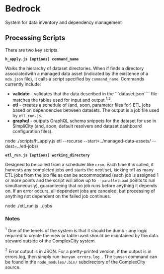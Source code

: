 # Bedrock

System for data inventory and dependency management

## Processing Scripts

There are two key scripts.

__```h_apply.js [options] command_name```__

Walks the hierarchy of dataset directories. When if finds a directory associatedwith a managed data asset (indicated by the existence of a ```mda.json``` file), it calls a script specified by ```command_name```. Commands currently include:

* __validate__ - validates that the data described in the ```dataset.json```` file matches the tables used for input and output <sup>1,2</sup>.
* __etl__ - creates a schedule of (and, soon, parameter files for) ETL jobs based on dependencies between datasets. The output is a job file used by ```etl_run.js```.
* __graphql__ - outputs GraphQL schema snippets for the dataset for use in SimpliCity (and, soon, default resolvers and dataset dashboard configuration files).

node ./scripts/h_apply.js etl --recurse --start=../managed-data-assets/ --dest=../etl-jobs/

__```etl_run.js [options] working_directory```__

Designed to be called from a scheduler like ```cron```. Each time it is called, it harvests any completed jobs and starts the next set, kicking off as many ETL jobs from the job file as can be accommodated (each job is assigned 1 or more points and the script will allow up to ```--parallelLoad``` points to run simultaneously), guaranteeing that no job runs before anything it depends on. If an error occurs, all dependent jobs are canceled, but processing of anything not dependent on the failed job continues.

node ./etl_run.js ../jobs


### Notes

<sup>1</sup> One of the tenets of the system is that it should be dumb - any logic required to create the view or table used should be maintained by the data steward outside of the ComplexCity system.

<sup>2</sup> Error output is in JSON. For a pretty-printed version, if the output is in errors.log, then simply run: ```bunyan errors.log ```. The ```bunyan``` command can be found in the ```node_modules/.bin/``` subdirectory of the ComplexCity source.



